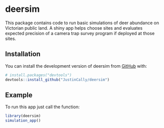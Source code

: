 
# deersim

<!-- badges: start -->
<!-- badges: end -->

This package contains code to run basic simulations of deer abundance on Victorian public land. A shiny app helps choose sites and evaluates expected precision of a camera trap survey program if deployed at those sites. 

## Installation

You can install the development version of deersim from [GitHub](https://github.com/) with:

``` r
# install.packages("devtools")
devtools::install_github("JustinCally/deersim")
```

## Example

To run this app just call the function: 

``` r
library(deersim)
simulation_app()
```

